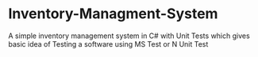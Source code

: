 # Inventory-Managment-System
A simple inventory management system in C# with Unit Tests which gives basic idea of Testing a software using MS Test or N Unit Test
